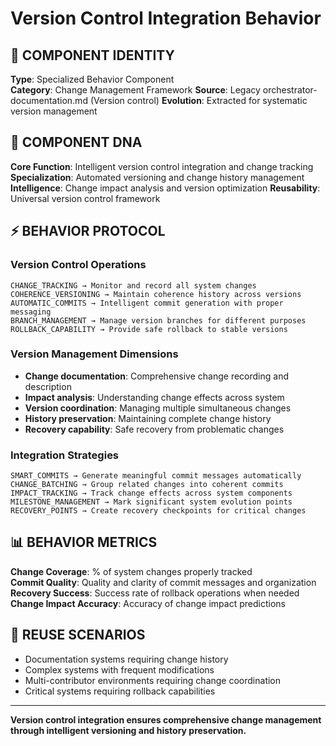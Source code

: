 # Version Control Integration Behavior

## 🎯 COMPONENT IDENTITY
**Type**: Specialized Behavior Component  
**Category**: Change Management Framework
**Source**: Legacy orchestrator-documentation.md (Version control)
**Evolution**: Extracted for systematic version management

## 🧬 COMPONENT DNA
**Core Function**: Intelligent version control integration and change tracking  
**Specialization**: Automated versioning and change history management  
**Intelligence**: Change impact analysis and version optimization
**Reusability**: Universal version control framework

## ⚡ BEHAVIOR PROTOCOL

### Version Control Operations
```
CHANGE_TRACKING → Monitor and record all system changes
COHERENCE_VERSIONING → Maintain coherence history across versions
AUTOMATIC_COMMITS → Intelligent commit generation with proper messaging
BRANCH_MANAGEMENT → Manage version branches for different purposes
ROLLBACK_CAPABILITY → Provide safe rollback to stable versions
```

### Version Management Dimensions
- **Change documentation**: Comprehensive change recording and description
- **Impact analysis**: Understanding change effects across system
- **Version coordination**: Managing multiple simultaneous changes
- **History preservation**: Maintaining complete change history
- **Recovery capability**: Safe recovery from problematic changes

### Integration Strategies
```
SMART_COMMITS → Generate meaningful commit messages automatically
CHANGE_BATCHING → Group related changes into coherent commits
IMPACT_TRACKING → Track change effects across system components
MILESTONE_MANAGEMENT → Mark significant system evolution points
RECOVERY_POINTS → Create recovery checkpoints for critical changes
```

## 📊 BEHAVIOR METRICS
**Change Coverage**: % of system changes properly tracked  
**Commit Quality**: Quality and clarity of commit messages and organization  
**Recovery Success**: Success rate of rollback operations when needed  
**Change Impact Accuracy**: Accuracy of change impact predictions

## 🎯 REUSE SCENARIOS
- Documentation systems requiring change history
- Complex systems with frequent modifications
- Multi-contributor environments requiring change coordination
- Critical systems requiring rollback capabilities

---
**Version control integration ensures comprehensive change management through intelligent versioning and history preservation.**